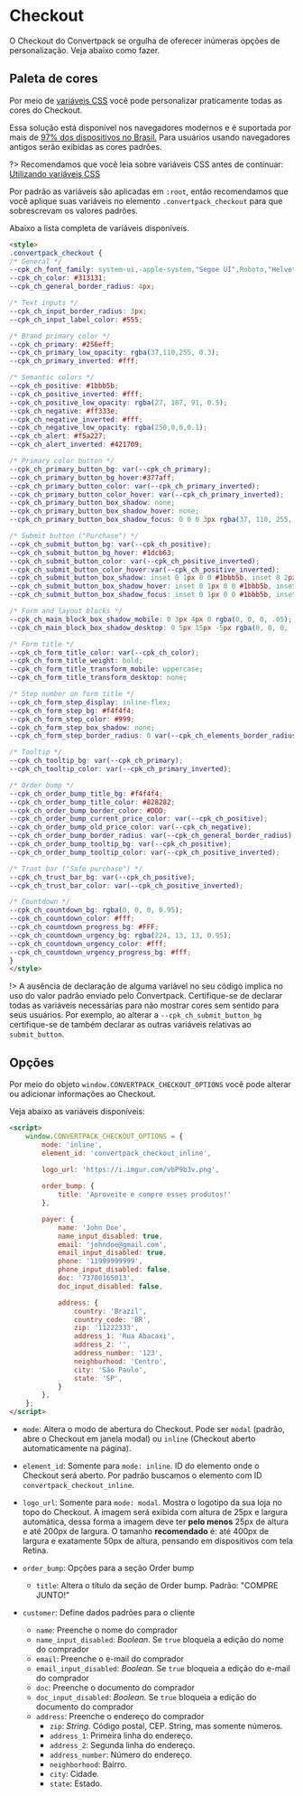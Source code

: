 # Checkout
O Checkout do Convertpack se orgulha de oferecer inúmeras opções de personalização. Veja abaixo como fazer.

## Paleta de cores
Por meio de [variáveis CSS](https://developer.mozilla.org/pt-BR/docs/Web/CSS/Using_CSS_custom_properties) você pode personalizar praticamente todas as cores do Checkout.

Essa solução está disponível nos navegadores modernos e é suportada por mais de [97% dos dispositivos no Brasil.](https://caniuse.com/#feat=css-variables) Para usuários usando navegadores antigos serão exibidas as cores padrões.

?> Recomendamos que você leia sobre variáveis CSS antes de continuar: [Utilizando variáveis CSS](https://developer.mozilla.org/pt-BR/docs/Web/CSS/Using_CSS_custom_properties)

Por padrão as variáveis são aplicadas em `:root`, então recomendamos que você aplique suas variáveis no elemento `.convertpack_checkout` para que sobrescrevam os valores padrões.

Abaixo a lista completa de variáveis disponíveis.
```html
<style>
.convertpack_checkout {
/* General */
--cpk_ch_font_family: system-ui,-apple-system,"Segoe UI",Roboto,"Helvetica Neue",Arial,"Noto Sans",sans-serif;
--cpk_ch_color: #313131;
--cpk_ch_general_border_radius: 4px;

/* Text inputs */
--cpk_ch_input_border_radius: 3px;
--cpk_ch_input_label_color: #555;

/* Brand primary color */
--cpk_ch_primary: #256eff;
--cpk_ch_primary_low_opacity: rgba(37,110,255, 0.3);
--cpk_ch_primary_inverted: #fff;

/* Semantic colors */
--cpk_ch_positive: #1bbb5b;
--cpk_ch_positive_inverted: #fff;
--cpk_ch_positive_low_opacity: rgba(27, 187, 91, 0.5);
--cpk_ch_negative: #ff333e;
--cpk_ch_negative_inverted: #fff;
--cpk_ch_negative_low_opacity: rgba(250,0,0,0.1);
--cpk_ch_alert: #f5a227;
--cpk_ch_alert_inverted: #421709;

/* Primary color button */
--cpk_ch_primary_button_bg: var(--cpk_ch_primary);
--cpk_ch_primary_button_bg_hover:#377aff;
--cpk_ch_primary_button_color: var(--cpk_ch_primary_inverted);
--cpk_ch_primary_button_color_hover: var(--cpk_ch_primary_inverted);
--cpk_ch_primary_button_box_shadow: none;
--cpk_ch_primary_button_box_shadow_hover: none;
--cpk_ch_primary_button_box_shadow_focus: 0 0 0 3px rgba(37, 110, 255, 0.3);

/* Submit button ("Purchase") */
--cpk_ch_submit_button_bg: var(--cpk_ch_positive);
--cpk_ch_submit_button_bg_hover: #1dcb63;
--cpk_ch_submit_button_color: var(--cpk_ch_positive_inverted);
--cpk_ch_submit_button_color_hover:var(--cpk_ch_positive_inverted);
--cpk_ch_submit_button_box_shadow: inset 0 1px 0 0 #1bbb5b, inset 0 2px 0 0 rgba(255, 255, 255, 0.4), inset 0 -2px 0 0 #18a550, 0 10px 7px -7px rgba(27, 187, 91, 0.2);
--cpk_ch_submit_button_box_shadow_hover: inset 0 1px 0 0 #1bbb5b, inset 0 2px 0 0 rgba(255, 255, 255, 0.4), inset 0 -2px 0 0 #18a550, 0 10px 7px -7px rgba(27, 187, 91, 0.2), 0 0 0 3px rgba(27, 187, 91, 0.3);
--cpk_ch_submit_button_box_shadow_focus: inset 0 1px 0 0 #1bbb5b, inset 0 2px 0 0 rgba(255, 255, 255, 0.4), inset 0 -2px 0 0 #18a550, 0 10px 7px -7px rgba(27, 187, 91, 0.2), 0 0 0 3px rgba(27, 187, 91, 0.3);

/* Form and layout blocks */
--cpk_ch_main_block_box_shadow_mobile: 0 3px 4px 0 rgba(0, 0, 0, .05);
--cpk_ch_main_block_box_shadow_desktop: 0 5px 15px -5px rgba(0, 0, 0, .1);

/* Form title */
--cpk_ch_form_title_color: var(--cpk_ch_color);
--cpk_ch_form_title_weight: bold;
--cpk_ch_form_title_transform_mobile: uppercase;
--cpk_ch_form_title_transform_desktop: none;

/* Step number on form title */
--cpk_ch_form_step_display: inline-flex;
--cpk_ch_form_step_bg: #f4f4f4;
--cpk_ch_form_step_color: #999;
--cpk_ch_form_step_box_shadow: none;
--cpk_ch_form_step_border_radius: 0 var(--cpk_ch_elements_border_radius) var(--cpk_ch_elements_border_radius) 0;

/* Tooltip */
--cpk_ch_tooltip_bg: var(--cpk_ch_primary);
--cpk_ch_tooltip_color: var(--cpk_ch_primary_inverted);

/* Order bump */
--cpk_ch_order_bump_title_bg: #f4f4f4;
--cpk_ch_order_bump_title_color: #828282;
--cpk_ch_order_bump_border_color: #DDD;
--cpk_ch_order_bump_current_price_color: var(--cpk_ch_positive);
--cpk_ch_order_bump_old_price_color: var(--cpk_ch_negative);
--cpk_ch_order_bump_border_radius: var(--cpk_ch_general_border_radius);
--cpk_ch_order_bump_tooltip_bg: var(--cpk_ch_positive);
--cpk_ch_order_bump_tooltip_color: var(--cpk_ch_positive_inverted);

/* Trust bar ("Safe purchase") */
--cpk_ch_trust_bar_bg: var(--cpk_ch_positive);
--cpk_ch_trust_bar_color: var(--cpk_ch_positive_inverted);

/* Countdown */
--cpk_ch_countdown_bg: rgba(0, 0, 0, 0.95);
--cpk_ch_countdown_color: #fff;
--cpk_ch_countdown_progress_bg: #FFF;
--cpk_ch_countdown_urgency_bg: rgba(224, 13, 13, 0.95);
--cpk_ch_countdown_urgency_color: #fff;
--cpk_ch_countdown_urgency_progress_bg: #fff;
}
</style>
```

!> A ausência de declaração de alguma variável no seu código implica no uso do valor padrão enviado pelo Convertpack. Certifique-se de declarar todas as variáveis necessárias para não mostrar cores sem sentido para seus usuários. Por exemplo, ao alterar a `--cpk_ch_submit_button_bg` certifique-se de também declarar as outras variáveis relativas ao `submit_button`. 

## Opções
Por meio do objeto `window.CONVERTPACK_CHECKOUT_OPTIONS` você pode alterar ou adicionar informações ao Checkout.

Veja abaixo as variáveis disponíveis:

```html
<script>
	window.CONVERTPACK_CHECKOUT_OPTIONS = {
		mode: 'inline',
		element_id: 'convertpack_checkout_inline',
		
		logo_url: 'https://i.imgur.com/vbP9b3v.png',

		order_bump: {
			title: 'Aproveite e compre esses produtos!'
		},

		payer: {
			name: 'John Doe',
			name_input_disabled: true,
			email: 'johndoe@gmail.com',
			email_input_disabled: true,
			phone: '11999999999',
            phone_input_disabled: false,
			doc: '73700165013',
            doc_input_disabled: false,

			address: {
				country: 'Brazil',
				country_code: 'BR',
				zip: '11222333',
				address_1: 'Rua Abacaxi',
				address_2: '',
				address_number: '123',	
				neighborhood: 'Centro',
				city: 'São Paulo',
				state: 'SP',
			}
		},
	}; 
</script>
```

- `mode`: Altera o modo de abertura do Checkout. Pode ser `modal` (padrão, abre o Checkout em janela modal) ou `inline` (Checkout aberto automaticamente na página).

- `element_id`: Somente para `mode: inline`. ID do elemento onde o Checkout será aberto. Por padrão buscamos o elemento com ID `convertpack_checkout_inline`.

- `logo_url`: Somente para `mode: modal`. Mostra o logotipo da sua loja no topo do Checkout. A imagem será exibida com altura de 25px e largura automática, dessa forma a imagem deve ter **pelo menos** 25px de altura e até 200px de largura. O tamanho **recomendado** é: até 400px de largura e exatamente 50px de altura, pensando em dispositivos com tela Retina.

-  `order_bump`: Opções para a seção Order bump
    - `title`: Altera o título da seção de Order bump. Padrão: "COMPRE JUNTO!"
    
- `customer`: Define dados padrões para o cliente
    - `name`: Preenche o nome do comprador
    - `name_input_disabled`: _Boolean._ Se `true` bloqueia a edição do nome do comprador
    - `email`: Preenche o e-mail do comprador
    - `email_input_disabled`: _Boolean._ Se `true` bloqueia a edição do e-mail do comprador
    - `doc`: Preenche o documento do comprador
    - `doc_input_disabled`: _Boolean._ Se `true` bloqueia a edição do documento do comprador
    - `address`: Preenche o endereço do comprador
        - `zip`: _String._ Código postal, CEP. String, mas somente números.
        - `address_1`: Primeira linha do endereço.
        - `address_2`: Segunda linha do endereço.
        - `address_number`: Número do endereço.
        - `neighborhood`: Bairro.
        - `city`: Cidade. 
        - `state`: Estado.
        
